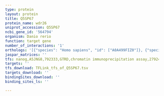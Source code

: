```yaml
---
type: protein
layout: protein
title: Q5SP67
protein_name: wdr26
uniprot_accession: Q5SP67
ncbi_gene_id: '564794'
organism: Danio rerio
function: target gene
number_of_interactions: '1'
orthologs: '[{"species": "Homo sapiens", "id": ["A0A499FIZ0"]}, {"species": "Mus musculus", "id": ["<a href=\"/protein/q8c6g8\">Q8C6G8</a>"]}, {"species": "Rattus norvegicus", "id": ["<a href=\"/protein/f1ltr1\">F1LTR1</a>"]}, {"species": "Drosophila melanogaster", "id": ["<a href=\"/protein/q7k0l4\">Q7K0L4</a>"]}, {"species": "Caenorhabditis elegans", "id": ["<a href=\"/protein/q965w8\">Q965W8</a>"]}]'
jaspar_matrices: ''
tfs: nanog,A5JNG8,792333,GTRD,chromatin immunoprecipitation assay,27924024%5Buid%5D,No
targets: ''
tfs_download: TFLink_tfs_of_Q5SP67.tsv
targets_download: ''
bindingSites_download: ''
binding_sites_ls: ''

---
```

